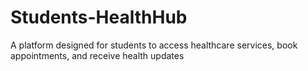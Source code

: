 # Students-HealthHub
A platform designed for students to access healthcare services, book appointments, and receive health updates
